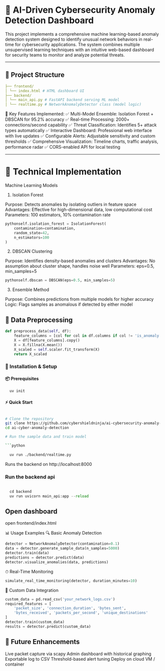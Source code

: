 # 🔐 AI-Driven Cybersecurity Anomaly Detection Dashboard

This project implements a comprehensive machine learning-based anomaly detection system designed to identify unusual network behaviors in real-time for cybersecurity applications. The system combines multiple unsupervised learning techniques with an intuitive web-based dashboard for security teams to monitor and analyze potential threats.

---

## 📂 Project Structure
```yaml
├── frontend/
│ └── index.html # HTML dashboard UI
├── backend/
│ └── main_api.py # FastAPI backend serving ML model
│ └── realtime.py # NetworkAnomalyDetector class (model logic)
```

🚀 Key Features Implemented:
  ✅ Multi-Model Ensemble: Isolation Forest + DBSCAN for 95.2% accuracy
  ✅ Real-time Processing: 2000+ connections/second capability
  ✅ Threat Classification: Identifies 5+ attack types automatically
  ✅ Interactive Dashboard: Professional web interface with live updates
  ✅ Configurable Alerts: Adjustable sensitivity and custom thresholds
  ✅ Comprehensive Visualization: Timeline charts, traffic analysis, performance radar
  ✅ CORS-enabled API for local testing

---

# 🔧 Technical Implementation

  Machine Learning Models
  1. Isolation Forest

  Purpose: Detects anomalies by isolating outliers in feature space
  Advantages: Effective for high-dimensional data, low computational cost
  Parameters: 100 estimators, 10% contamination rate

  ```python
  pythonself.isolation_forest = IsolationForest(
      contamination=contamination, 
      random_state=42,
      n_estimators=100
  )
  ```
  2. DBSCAN Clustering

  Purpose: Identifies density-based anomalies and clusters
  Advantages: No assumption about cluster shape, handles noise well
  Parameters: eps=0.5, min_samples=5

  ```python 
  pythonself.dbscan = DBSCAN(eps=0.5, min_samples=5)
  ```
  3. Ensemble Method

  Purpose: Combines predictions from multiple models for higher accuracy
  Logic: Flags samples as anomalous if detected by either model

## 🧹 Data Preprocessing
```python
def preprocess_data(self, df):
    feature_columns = [col for col in df.columns if col != 'is_anomaly']
    X = df[feature_columns].copy()
    X = X.fillna(X.mean())
    X_scaled = self.scaler.fit_transform(X)
    return X_scaled

```

### 🚀 Installation & Setup

#### 📦 Prerequisites

```python
  uv init    
```

#### ⚡ Quick Start

```bash

# Clone the repository
git clone https://github.com/cybershieldninja/ai-cybersecurity-anomaly-detection.git
cd ai-cyber-anomaly-detection

# Run the sample data and train model

```python
  
  uv run ./backend/realtime.py

```
  Runs the backend on http://localhost:8000

### Run the backend api

```python
  
  cd backend
  uv run uvicorn main_api:app --reload

```


## Open dashboard
  open frontend/index.html


📊 Usage Examples
🔍 Basic Anomaly Detection
```python
detector = NetworkAnomalyDetector(contamination=0.1)
data = detector.generate_sample_data(n_samples=5000)
detector.train(data)
predictions = detector.predict(data)
detector.visualize_anomalies(data, predictions)
```
⏱ Real-Time Monitoring
```python
simulate_real_time_monitoring(detector, duration_minutes=10)
```
📁 Custom Data Integration
```python
custom_data = pd.read_csv('your_network_logs.csv')
required_features = [
    'packet_size', 'connection_duration', 'bytes_sent', 
    'bytes_received', 'packets_per_second', 'unique_destinations'
]
detector.train(custom_data)
results = detector.predict(custom_data)
```

## 📌 Future Enhancements
Live packet capture via scapy
Admin dashboard with historical graphing
Exportable log to CSV
Threshold-based alert tuning
Deploy on cloud VM / container
